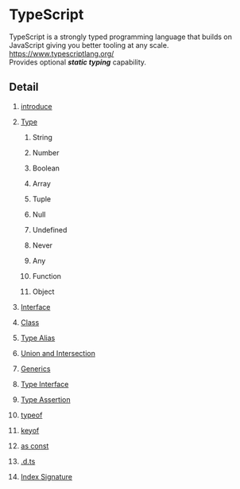 # TypeScript

TypeScript is a strongly typed programming language that builds on JavaScript giving you better tooling at any scale.  
<https://www.typescriptlang.org/>  
Provides optional ***static typing*** capability.

## Detail

1. [introduce](https://github.com/takyu/knowledge/tree/main/Basic_TypeScript/01)

2. [Type](https://github.com/takyu/knowledge/tree/main/Basic_TypeScript/02)

	1. String

	2. Number

	3. Boolean

	4. Array

	5. Tuple

	6. Null

	7. Undefined

	8. Never

	9. Any

	10. Function

	11. Object

3. [Interface](https://github.com/takyu/knowledge/tree/main/Basic_TypeScript/03)

4. [Class](https://github.com/takyu/knowledge/tree/main/Basic_TypeScript/04)

5. [Type Alias](https://github.com/takyu/knowledge/tree/main/Basic_TypeScript/05)

6. [Union and Intersection](https://github.com/takyu/knowledge/tree/main/Basic_TypeScript/06)

7. [Generics](https://github.com/takyu/knowledge/tree/main/Basic_TypeScript/07)

8. [Type Interface](https://github.com/takyu/knowledge/tree/main/Basic_TypeScript/08)

9. [Type Assertion](https://github.com/takyu/knowledge/tree/main/Basic_TypeScript/09)

10. [typeof](https://github.com/takyu/knowledge/tree/main/Basic_TypeScript/10)

11. [keyof](https://github.com/takyu/knowledge/tree/main/Basic_TypeScript/11)

12. [as const](https://github.com/takyu/knowledge/tree/main/Basic_TypeScript/12)

13. [.d.ts](https://github.com/takyu/knowledge/tree/main/Basic_TypeScript/13)

14. [Index Signature](https://github.com/takyu/knowledge/tree/main/Basic_TypeScript/14)
